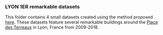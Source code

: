 ### LYON 1ER remarkable datasets

This folder contains 4 small datasets created using the method proposed [here](../Readme.md). These datasets feature several remarkable buildings around the [Place des Terreaux](https://en.wikipedia.org/wiki/Place_des_Terreaux) in Lyon, France from 2009-2018.